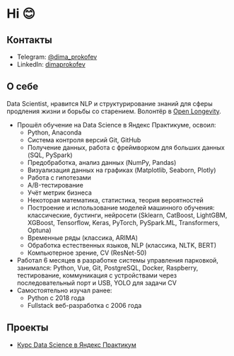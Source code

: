 # Hi 😊

## Контакты

- Telegram: [@dima_prokofev](https://t.me/dima_prokofev)
- LinkedIn: [dimaprokofev](https://www.linkedin.com/in/dimaprokofev/)

## О себе

Data Scientist, нравится NLP и структурирование знаний для сферы продления жизни и борьбы со старением. Волонтёр в [Open Longevity](https://openlongevity.org/ru).

- Прошёл обучение на Data Science в Яндекс Практикуме, освоил:
  - Python, Anaconda
  - Система контроля версий Git, GitHub
  - Получение данных, работа с фреймворком для больших данных (SQL, PySpark)
  - Предобработка, анализ данных (NumPy, Pandas)
  - Визуализация данных на графиках (Matplotlib, Seaborn, Plotly)
  - Работа с гипотезами
  - A/B-тестирование
  - Учёт метрик бизнеса
  - Некоторая математика, статистика, теория вероятностей
  - Построение и использование моделей машинного обучения: классические, бустинги, нейросети (Sklearn, CatBoost, LightGBM, XGBoost, Tensorflow, Keras, PyTorch, PySpark.ML, Transformers, Optuna)
  - Временные ряды (классика, ARIMA)
  - Обработка естественных языков, NLP (классика, NLTK, BERT)
  - Компьютерное зрение, CV (ResNet-50)
- Работал 6 месяцев в разработке системы управления парковкой, занимался: Python, Vue, Git, PostgreSQL, Docker, Raspberry, тестирование, коммуникация с устройствами через последовательный порт и USB, YOLO для задачи CV
- Самостоятельно изучал ранее:
  - Python c 2018 года
  - Fullstack веб-разработка с 2006 года

## Проекты

- [Курс Data Science в Яндекс Практикум](https://github.com/Dobrosvet/portfolio/blob/main/README.ru.md)

<!--
**Dobrosvet/Dobrosvet** is a ✨ _special_ ✨ repository because its `README.md` (this file) appears on your GitHub profile.

Here are some ideas to get you started:

- 🔭 I’m currently working on ...
- 🌱 I’m currently learning ...
- 👯 I’m looking to collaborate on ...
- 🤔 I’m looking for help with ...
- 💬 Ask me about ...
- 📫 How to reach me: ...
- 😄 Pronouns: ...
- ⚡ Fun fact: ...
-->

